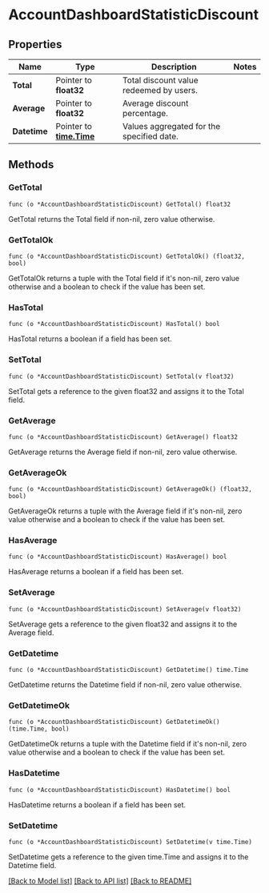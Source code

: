 # AccountDashboardStatisticDiscount

## Properties

Name | Type | Description | Notes
------------ | ------------- | ------------- | -------------
**Total** | Pointer to **float32** | Total discount value redeemed by users. | 
**Average** | Pointer to **float32** | Average discount percentage. | 
**Datetime** | Pointer to [**time.Time**](time.Time.md) | Values aggregated for the specified date. | 

## Methods

### GetTotal

`func (o *AccountDashboardStatisticDiscount) GetTotal() float32`

GetTotal returns the Total field if non-nil, zero value otherwise.

### GetTotalOk

`func (o *AccountDashboardStatisticDiscount) GetTotalOk() (float32, bool)`

GetTotalOk returns a tuple with the Total field if it's non-nil, zero value otherwise
and a boolean to check if the value has been set.

### HasTotal

`func (o *AccountDashboardStatisticDiscount) HasTotal() bool`

HasTotal returns a boolean if a field has been set.

### SetTotal

`func (o *AccountDashboardStatisticDiscount) SetTotal(v float32)`

SetTotal gets a reference to the given float32 and assigns it to the Total field.

### GetAverage

`func (o *AccountDashboardStatisticDiscount) GetAverage() float32`

GetAverage returns the Average field if non-nil, zero value otherwise.

### GetAverageOk

`func (o *AccountDashboardStatisticDiscount) GetAverageOk() (float32, bool)`

GetAverageOk returns a tuple with the Average field if it's non-nil, zero value otherwise
and a boolean to check if the value has been set.

### HasAverage

`func (o *AccountDashboardStatisticDiscount) HasAverage() bool`

HasAverage returns a boolean if a field has been set.

### SetAverage

`func (o *AccountDashboardStatisticDiscount) SetAverage(v float32)`

SetAverage gets a reference to the given float32 and assigns it to the Average field.

### GetDatetime

`func (o *AccountDashboardStatisticDiscount) GetDatetime() time.Time`

GetDatetime returns the Datetime field if non-nil, zero value otherwise.

### GetDatetimeOk

`func (o *AccountDashboardStatisticDiscount) GetDatetimeOk() (time.Time, bool)`

GetDatetimeOk returns a tuple with the Datetime field if it's non-nil, zero value otherwise
and a boolean to check if the value has been set.

### HasDatetime

`func (o *AccountDashboardStatisticDiscount) HasDatetime() bool`

HasDatetime returns a boolean if a field has been set.

### SetDatetime

`func (o *AccountDashboardStatisticDiscount) SetDatetime(v time.Time)`

SetDatetime gets a reference to the given time.Time and assigns it to the Datetime field.


[[Back to Model list]](../README.md#documentation-for-models) [[Back to API list]](../README.md#documentation-for-api-endpoints) [[Back to README]](../README.md)


